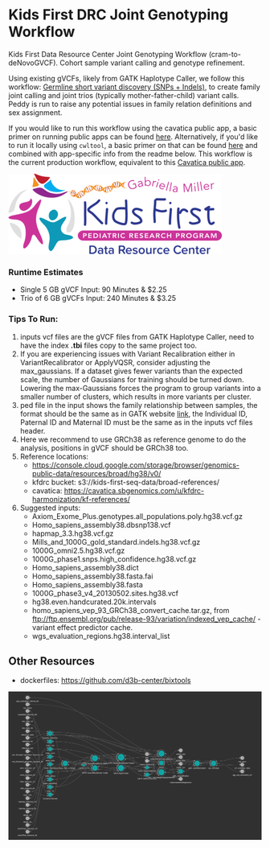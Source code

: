 # Kids First DRC Joint Genotyping Workflow
Kids First Data Resource Center Joint Genotyping Workflow (cram-to-deNovoGVCF). Cohort sample variant calling and genotype refinement.

Using existing gVCFs, likely from GATK Haplotype Caller, we follow this workflow: [Germline short variant discovery (SNPs + Indels)](https://software.broadinstitute.org/gatk/best-practices/workflow?id=11145), to create family joint calling and joint trios (typically mother-father-child) variant calls. Peddy is run to raise any potential issues in family relation definitions and sex assignment.

If you would like to run this workflow using the cavatica public app, a basic primer on running public apps can be found [here](https://www.notion.so/d3b/Starting-From-Scratch-Running-Cavatica-af5ebb78c38a4f3190e32e67b4ce12bb).
Alternatively, if you'd like to run it locally using `cwltool`, a basic primer on that can be found [here](https://www.notion.so/d3b/Starting-From-Scratch-Running-CWLtool-b8dbbde2dc7742e4aff290b0a878344d) and combined with app-specific info from the readme below.
This workflow is the current production workflow, equivalent to this [Cavatica public app](https://cavatica.sbgenomics.com/public/apps#cavatica/apps-publisher/kfdrc-jointgenotyping-refinement-workflow).

![data service logo](https://github.com/d3b-center/d3b-research-workflows/raw/master/doc/kfdrc-logo-sm.png)

### Runtime Estimates
- Single 5 GB gVCF Input: 90 Minutes & $2.25
- Trio of 6 GB gVCFs Input: 240 Minutes & $3.25

### Tips To Run:
1. inputs vcf files are the gVCF files from GATK Haplotype Caller, need to have the index **.tbi** files copy to the same project too.
1. If you are experiencing issues with Variant Recalibration either in VariantRecalibrator or ApplyVQSR, consider adjusting the max_gaussians. If a dataset gives fewer variants than the expected scale, the number of Gaussians for training should be turned down. Lowering the max-Gaussians forces the program to group variants into a smaller number of clusters, which results in more variants per cluster.
1. ped file in the input shows the family relationship between samples, the format should be the same as in GATK website [link](https://gatkforums.broadinstitute.org/gatk/discussion/7696/pedigree-ped-files), the Individual ID, Paternal ID and Maternal ID must be the same as in the inputs vcf files header.
1. Here we recommend to use GRCh38 as reference genome to do the analysis, positions in gVCF should be GRCh38 too.
1. Reference locations:
    - https://console.cloud.google.com/storage/browser/genomics-public-data/resources/broad/hg38/v0/
    - kfdrc bucket: s3://kids-first-seq-data/broad-references/
    - cavatica: https://cavatica.sbgenomics.com/u/kfdrc-harmonization/kf-references/
1. Suggested inputs:
    -  Axiom_Exome_Plus.genotypes.all_populations.poly.hg38.vcf.gz
    -  Homo_sapiens_assembly38.dbsnp138.vcf
    -  hapmap_3.3.hg38.vcf.gz
    -  Mills_and_1000G_gold_standard.indels.hg38.vcf.gz
    -  1000G_omni2.5.hg38.vcf.gz
    -  1000G_phase1.snps.high_confidence.hg38.vcf.gz
    -  Homo_sapiens_assembly38.dict
    -  Homo_sapiens_assembly38.fasta.fai
    -  Homo_sapiens_assembly38.fasta
    -  1000G_phase3_v4_20130502.sites.hg38.vcf
    -  hg38.even.handcurated.20k.intervals
    -  homo_sapiens_vep_93_GRCh38_convert_cache.tar.gz, from ftp://ftp.ensembl.org/pub/release-93/variation/indexed_vep_cache/ - variant effect predictor cache.
    -  wgs_evaluation_regions.hg38.interval_list

## Other Resources
- dockerfiles: https://github.com/d3b-center/bixtools

![pipeline flowchart](https://github.com/kids-first/kf-jointgenotyping-workflow/blob/master/docs/kfdrc-jointgenotyping-refinement-workflow.png?raw=true "Joint Genotyping Workflow")
